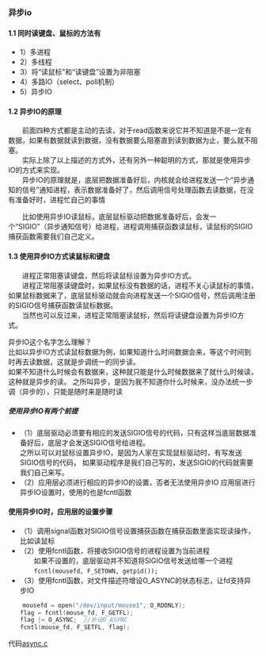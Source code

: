 ### 异步io 
#### 1.1 同时读键盘、鼠标的方法有
* 1）多进程
* 2）多线程
* 3）将“读鼠标”和“读键盘”设置为非阻塞
* 4）多路IO（select、poll机制）
* 5）异步IO	

#### 1.2 异步IO的原理
　　前面四种方式都是主动的去读，对于read函数来说它并不知道是不是一定有数据，如果有数据就读到数据，没有数据要么阻塞直到读到数据为止，要么就不阻塞。      
　　实际上除了以上描述的方式外，还有另外一种聪明的方式，那就是使用异步IO的方式来实现。      
　　异步IO的原理就是，底层把数据准备好后，内核就会给进程发送一个“异步通知的信号”通知进程，表示数据准备好了，然后调用信号处理函数去读数据，在没有准备好时，进程忙自己的事情      

　　比如使用异步IO读鼠标，底层鼠标驱动把数据准备好后，会发一个“SIGIO”（异步通知信号）给进程，进程调用捕获函数读鼠标，读鼠标的SIGIO捕获函数需要我们自己定义。        

#### 1.3 使用异步IO方式读鼠标和键盘
　　进程正常阻塞读键盘，然后将读鼠标设置为异步IO方式。          
　　进程正常阻塞读键盘时，如果鼠标没有数据的话，进程不关心读鼠标的事情，如果鼠标数据来了，底层鼠标驱动就会向进程发送一个SIGIO信号，然后调用注册的SIGIO信号捕获函数读鼠标数据。          
　　当然也可以反过来，进程正常阻塞读鼠标，然后将读键盘设置为异步IO方式。            

异步IO这个名字怎么理解？            
比如以异步IO方式读鼠标数据为例，如果知道什么时间数据会来，等这个时间到时再去读数据，这就是步调统一的同步读。            
如果不知道什么时候会有数据来，这种就只能是什么时候数据来了就什么时候读，这种就是异步的读。
之所叫异步，是因为我不知道你什么时候来，没办法统一步调（异步的），只能是随时来是随时读          

##### 使用异步IO有两个前提
* （1）底层驱动必须要有相应的发送SIGIO信号的代码，只有这样当底层数据准备好后，底层才会发送SIGIO信号给进程。                      
之所以可以对鼠标设置异步IO，是因为人家在实现鼠标驱动时，有写发送SIGIO信号的代码，
如果驱动程序是我们自己写的，发送SIGIO的代码就需要我们自己来写。
* （2）应用层必须进行相应的异步IO的设置，否者无法使用异步IO 应用层进行异步IO设置时，使用的也是fcntl函数	
#### 使用异步IO时，应用层的设置步骤
* （1）调用signal函数对SIGIO信号设置捕获函数在捕获函数里面实现读操作，比如读鼠标
* （2）使用fcntl函数，将接收SIGIO信号的进程设置为当前进程   
　　如果不设置的，底层驱动并不知道将SIGIO信号发送给哪一个进程   
　　```fcntl(mousefd, F_SETOWN, getpid());	```
* （3）使用fcntl函数，对文件描述符增设O_ASYNC的状态标志，让fd支持异步IO
```c　
    mousefd = open("/dev/input/mouse1", O_RDONLY); 
　　flag = fcntl(mouse_fd, F_GETFL);
　　flag |= O_ASYNC;	//补设O_ASYNC
　　fcntl(mouse_fd, F_SETFL, flag);	
```

代码[async.c](https://github.com/hkui/note/blob/master/linuxc/code/advanced_io/async.c)


